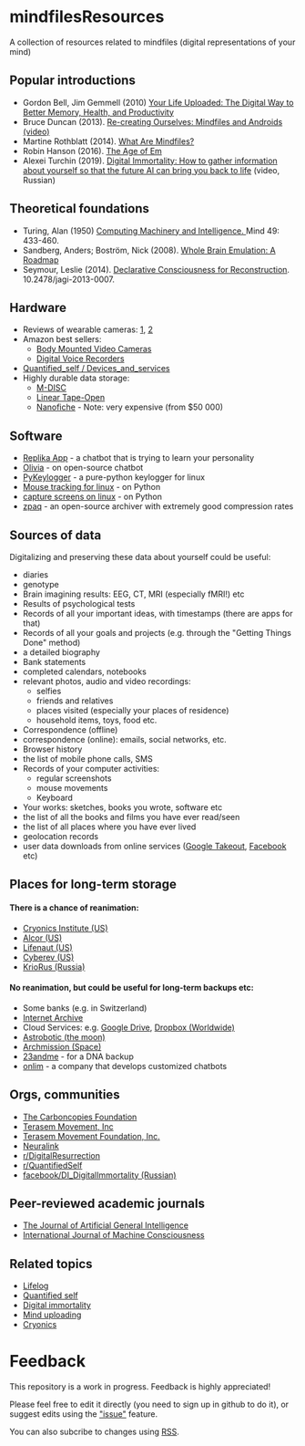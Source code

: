 # mindfilesResources
A collection of resources related to mindfiles (digital representations of your mind)

## Popular introductions ##

* Gordon Bell, Jim Gemmell (2010) [Your Life Uploaded: The Digital Way to Better Memory, Health, and Productivity](https://www.amazon.com/Your-Life-Uploaded-Digital-Productivity/dp/0452296560)
* Bruce Duncan (2013). [Re-creating Ourselves: Mindfiles and Androids (video)](https://www.youtube.com/watch?v=DZB-7-InneY)
* Martine Rothblatt (2014). [What Are Mindfiles?](https://transhumanity.net/what-are-mindfiles/)
* Robin Hanson (2016). [The Age of Em](https://en.wikipedia.org/wiki/The_Age_of_Em) 
* Alexei Turchin (2019). [Digital Immortality: How to gather information about yourself so that the future AI can bring you back to life](https://www.youtube.com/watch?v=NuOX4DmLUbg) (video, Russian)


## Theoretical foundations ##

* Turing, Alan (1950) [Computing Machinery and Intelligence. ](https://www.csee.umbc.edu/courses/471/papers/turing.pdf) Mind 49: 433-460.
* Sandberg, Anders; Boström, Nick (2008). [Whole Brain Emulation: A Roadmap](http://www.fhi.ox.ac.uk/Reports/2008-3.pdf)
* Seymour, Leslie (2014). [Declarative Consciousness for Reconstruction](https://www.researchgate.net/publication/260943430_Declarative_Consciousness_for_Reconstruction). 10.2478/jagi-2013-0007.

## Hardware ##

* Reviews of wearable cameras: [1](https://www.bestproducts.com/tech/gadgets/g3110/best-wearable-video-cameras/), [2](https://wiki.ezvid.com/best-wearable-cameras) 
* Amazon best sellers:
  * [Body Mounted Video Cameras](https://www.amazon.com/gp/bestsellers/electronics/10048714011)
  * [Digital Voice Recorders](https://www.amazon.com/Best-Sellers-Electronics-Digital-Voice-Recorders/zgbs/electronics/227758)
* [Quantified_self / Devices_and_services](https://en.wikipedia.org/wiki/Quantified_self#Devices_and_services)
* Highly durable data storage:
  * [M-DISC](https://en.wikipedia.org/wiki/M-DISC)
  * [Linear Tape-Open](https://en.wikipedia.org/wiki/Linear_Tape-Open)
  * [Nanofiche](https://nanoarchival.com/) - Note: very expensive (from $50 000)

## Software ##

* [Replika App](https://replika.ai/) - a chatbot that is trying to learn your personality
* [Olivia](https://olivia-ai.org/) - on open-source chatbot
* [PyKeylogger](https://github.com/amoffat/pykeylogger/blob/master/README.md) - a pure-python keylogger for linux
* [Mouse tracking for linux](https://stackoverflow.com/a/35138204) - on Python
* [capture screens on linux](https://stackoverflow.com/a/782768) - on Python
* [zpaq](http://www.mattmahoney.net/dc/zpaq.html) - an open-source archiver with extremely good compression rates

## Sources of data ##

Digitalizing and preserving these data about yourself could be useful:  

* diaries
* genotype
* Brain imagining results: EEG, CT, MRI (especially fMRI!) etc
* Results of psychological tests
* Records of all your important ideas, with timestamps (there are apps for that)
* Records of all your goals and projects (e.g. through the "Getting Things Done" method)
* a detailed biography  
* Bank statements
* completed calendars, notebooks
* relevant photos, audio and video recordings:
  * selfies
  * friends and relatives
  * places visited (especially your places of residence)
  * household items, toys, food etc.  
* Correspondence (offline)
* correspondence (online): emails, social networks, etc.
* Browser history
* the list of mobile phone calls, SMS
* Records of your computer activities:
  * regular screenshots
  * mouse movements
  * Keyboard
* Your works: sketches, books you wrote, software etc
* the list of all the books and films you have ever read/seen
* the list of all places where you have ever lived
* geolocation records
* user data downloads from online services ([Google Takeout](https://takeout.google.com/settings/takeout), [Facebook](https://www.facebook.com/help/1701730696756992) etc) 

## Places for long-term storage ##

#### There is a chance of reanimation: #### 
- [Cryonics Institute (US)](https://www.cryonics.org/)
- [Alcor (US)](https://alcor.org/)
- [Lifenaut (US)](https://www.lifenaut.com/)
- [Cyberev (US)](https://www.cyberev.org/)
- [KrioRus (Russia)](http://kriorus.ru/en)

#### No reanimation, but could be useful for long-term backups etc: #### 

- Some banks (e.g. in Switzerland)
- [Internet Archive](https://en.wikipedia.org/wiki/Internet_Archive)
- Cloud Services: e.g. [Google Drive](https://www.google.com/drive/), [Dropbox (Worldwide)](https://www.dropbox.com/)
- [Astrobotic (the moon)](https://www.astrobotic.com/)
- [Archmission (Space)](https://www.archmission.org/)
- [23andme](https://www.23andme.com) - for a DNA backup
- [onlim](https://onlim.com) - a company that develops customized chatbots

## Orgs, communities ##

* [The Carboncopies Foundation](https://carboncopies.org/mission/)
* [Terasem Movement, Inc](https://www.terasemcentral.org/)
* [Terasem Movement Foundation, Inc.](https://www.terasemmovementfoundation.com/)
* [Neuralink](https://en.wikipedia.org/wiki/Neuralink)
* [r/DigitalResurrection](https://www.reddit.com/r/DigitalResurrection/)
* [r/QuantifiedSelf](https://www.reddit.com/r/QuantifiedSelf/)
* [facebook/DI_DigitalImmortality (Russian)](https://www.facebook.com/groups/814224298977339/about/)

## Peer-reviewed academic journals ##
* [The Journal of Artificial General Intelligence ](http://www.agi-society.org/journal/)
* [International Journal of Machine Consciousness](https://www.worldscientific.com/worldscinet/ijmc)

## Related topics ##

* [Lifelog](https://en.wikipedia.org/wiki/Lifelog)
* [Quantified self](https://en.wikipedia.org/wiki/Quantified_self)
* [Digital immortality](https://en.wikipedia.org/wiki/Digital_immortality)
* [Mind uploading](https://en.wikipedia.org/wiki/Mind_uploading)
* [Cryonics](https://en.wikipedia.org/wiki/Cryonics)

# Feedback

This repository is a work in progress. Feedback is highly appreciated!

Please feel free to edit it directly (you need to sign up in github to do it), or suggest edits using the ["issue"]( https://github.com/RomanPlusPlus/mindfilesResources/issues) feature.

You can also subcribe to changes using [RSS](https://github.com/RomanPlusPlus/mindfilesResources/commits/master.atom).
